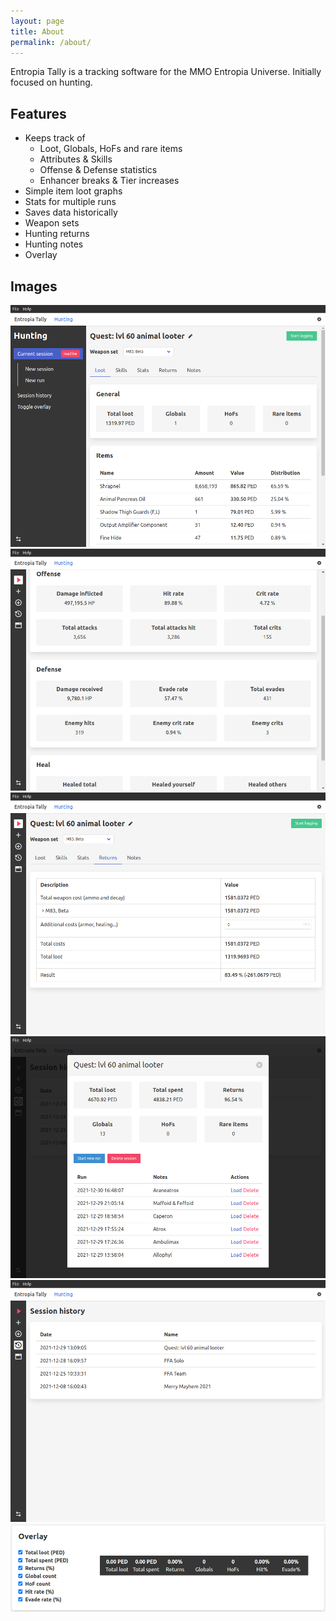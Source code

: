 ```yaml
---
layout: page
title: About
permalink: /about/
---
```


Entropia Tally is a tracking software for the MMO Entropia Universe. Initially focused on hunting.

## Features

- Keeps track of
  - Loot, Globals, HoFs and rare items
  - Attributes & Skills
  - Offense & Defense statistics
  - Enhancer breaks & Tier increases
- Simple item loot graphs
- Stats for multiple runs
- Saves data historically
- Weapon sets
- Hunting returns
- Hunting notes
- Overlay

## Images

![](/images/tally_loot.png)
![](/images/tally_stats.png)
![](/images/tally_returns.png)
![](/images/tally_session_history.png)
![](/images/tally_history.png)
![](/images/tally_overlay.png)
